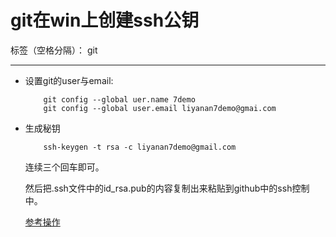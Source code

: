 # git在win上创建ssh公钥

标签（空格分隔）： git

---

* 设置git的user与email:
    ```
        git config --global uer.name 7demo
        git config --global user.email liyanan7demo@gmai.com
    ```
* 生成秘钥
    ```
        ssh-keygen -t rsa -c liyanan7demo@gmail.com
    ```
    
    连续三个回车即可。
    
    然后把.ssh文件中的id_rsa.pub的内容复制出来粘贴到github中的ssh控制中。
    
    [参考操作][1]
    


  [1]: http://www.2cto.com/os/201305/211731.html